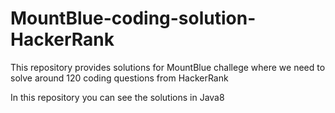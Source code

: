 # MountBlue-coding-solution-HackerRank
This repository provides solutions for MountBlue challege where we need to solve around 120 coding questions from HackerRank 

 In this repository you can see the solutions in Java8 
